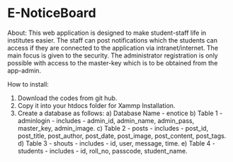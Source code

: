 # E-NoticeBoard

About:
  This web application is designed to make student-staff life in institutes easier. The staff can post notifications which the students can access if they are connected to the application via intranet/internet. The main focus is given to the security. The administrator registration is only possible with access to the master-key which is to be obtained from the app-admin.
  
How to install:
1) Download the codes from git hub.
2) Copy it into your htdocs folder for Xammp Installation.
3) Create a database as follows:
  a) Database Name - enotice
  b) Table 1 - adminlogin - includes - admin_id, admin_name, admin_pass, master_key, admin_image.
  c) Table 2 - posts - includes - post_id, post_title, post_author, post_date, post_image, post_content, post_tags.
  d) Table 3 - shouts - includes - id, user, message, time.
  e) Table 4 - students - includes - id, roll_no, passcode, student_name.


